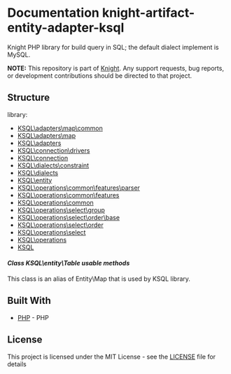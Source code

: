 # Documentation knight-artifact-entity-adapter-ksql

Knight PHP library for build query in SQL; the default dialect implement is MySQL.

**NOTE:** This repository is part of [Knight](https://github.com/energia-source/knight). Any
support requests, bug reports, or development contributions should be directed to
that project.

## Structure

library:
- [KSQL\adapters\map\common](https://github.com/energia-source/knight-artifact-entity-adapter-ksql/tree/main/lib/adapters/map/common)
- [KSQL\adapters\map](https://github.com/energia-source/knight-artifact-entity-adapter-ksql/tree/main/lib/adapters/map)
- [KSQL\adapters](https://github.com/energia-source/knight-artifact-entity-adapter-ksql/tree/main/lib/adapters)
- [KSQL\connection\drivers](https://github.com/energia-source/knight-artifact-entity-adapter-ksql/tree/main/lib/connection/drivers)
- [KSQL\connection](https://github.com/energia-source/knight-artifact-entity-adapter-ksql/tree/main/lib/connection)
- [KSQL\dialects\constraint](https://github.com/energia-source/knight-artifact-entity-adapter-ksql/tree/main/lib/dialects/constraint)
- [KSQL\dialects](https://github.com/energia-source/knight-artifact-entity-adapter-ksql/tree/main/lib/dialects)
- [KSQL\entity](https://github.com/energia-source/knight-artifact-entity-adapter-ksql/tree/main/lib/entity)
- [KSQL\operations\common\features\parser](https://github.com/energia-source/knight-artifact-entity-adapter-ksql/tree/main/lib/operations/common/features/parser)
- [KSQL\operations\common\features](https://github.com/energia-source/knight-artifact-entity-adapter-ksql/tree/main/lib/operations/common/features)
- [KSQL\operations\common](https://github.com/energia-source/knight-artifact-entity-adapter-ksql/tree/main/lib/operations/common)
- [KSQL\operations\select\group](https://github.com/energia-source/knight-artifact-entity-adapter-ksql/tree/main/lib/operations/select/group)
- [KSQL\operations\select\order\base](https://github.com/energia-source/knight-artifact-entity-adapter-ksql/tree/main/lib/operations/select/order/base)
- [KSQL\operations\select\order](https://github.com/energia-source/knight-artifact-entity-adapter-ksql/tree/main/lib/operations/select/order)
- [KSQL\operations\select](https://github.com/energia-source/knight-artifact-entity-adapter-ksql/tree/main/lib/operations/select)
- [KSQL\operations](https://github.com/energia-source/knight-artifact-entity-adapter-ksql/tree/main/lib/operations)
- [KSQL](https://github.com/energia-source/knight-knight-artifact-entity-adapter-ksql/blob/main/lib)

#### ***Class KSQL\entity\Table usable methods***

This class is an alias of Entity\Map that is used by KSQL library.

## Built With

* [PHP](https://www.php.net/) - PHP

## License

This project is licensed under the MIT License - see the [LICENSE](LICENSE) file for details
